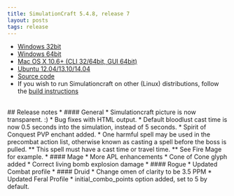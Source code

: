 ```yaml
---
title: SimulationCraft 5.4.8, release 7
layout: posts
tags: release
---
```

* [Windows 32bit](http://downloads.simulationcraft.org/simc-548-7-win32.zip)
* [Windows 64bit](http://downloads.simulationcraft.org/simc-548-7-win64.zip)
* [Mac OS X 10.6+ (CLI 32/64bit, GUI 64bit)](http://downloads.simulationcraft.org/simc-548-7-osx-x86.dmg)
* [Ubuntu 12.04/13.10/14.04](https://launchpad.net/~simulationcraft/+archive/simulationcraft)
* [Source code](http://downloads.simulationcraft.org/simc-548-7-source.zip)
* If you wish to run Simulationcraft on other (Linux) distributions, follow the [build instructions](http://code.google.com/p/simulationcraft/wiki/HowToBuild)
<br>
## Release notes
* #### General
    * Simulationcraft picture is now transparent. :)
	* Bug fixes with HTML output.
	* Default bloodlust cast time is now 0.5 seconds into the simulation, instead of 5 seconds.
	* Spirit of Conquest PVP enchant added.
	* One harmful spell may be used in the precombat action list, otherwise known as casting a spell before the boss is pulled.
	** This spell must have a cast time or travel time.
	** See Fire Mage for example.
* #### Mage
    * More APL enhancements
	* Cone of Cone glyph added
	* Correct living bomb explosion damage
* #### Rogue
    * Updated Combat profile
* #### Druid
    * Change omen of clarity to be 3.5 PPM
    * Updated Feral Profile
	* initial_combo_points option added, set to 5 by default.
